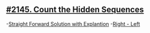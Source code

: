 ## []()

## [#2145. Count the Hidden Sequences](https://leetcode.com/contest/biweekly-contest-70/problems/count-the-hidden-sequences/)
-[Straight Forward Solution with Explantion](https://leetcode.com/problems/count-the-hidden-sequences/discuss/1709755/JavaC%2B%2BPython-Straight-Forward-Solution-with-Explantion)
-[Right - Left](https://leetcode.com/problems/count-the-hidden-sequences/discuss/1714246/Right-Left)

## []()

## []()
